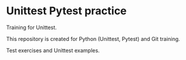 # Unittest Pytest practice
Training for Unittest.

This repository is created for Python (Unittest, Pytest) and Git training.

Test exercises and Unittest examples.

